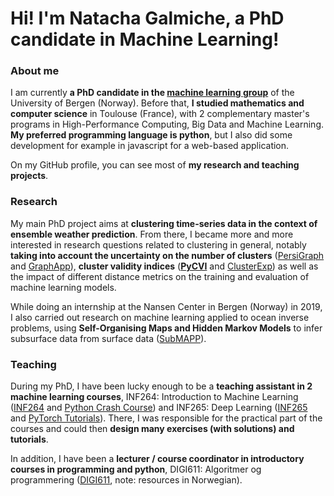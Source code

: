 # Hi! I'm Natacha Galmiche, a PhD candidate in Machine Learning!

### About me

I am currently **a PhD candidate in the [machine learning group](https://www.uib.no/en/rg/ml/130730/machine-learning-group)** of the University of Bergen (Norway). Before that, **I studied mathematics and computer science** in Toulouse (France), with 2 complementary master's programs in High-Performance Computing, Big Data and Machine Learning. **My preferred programming language is python**, but I also did some development for example in javascript for a web-based application.

On my GitHub profile, you can see most of **my research and teaching projects**.

### Research

My main PhD project aims at **clustering time-series data in the context of ensemble weather prediction**. From there, I became more and more interested in research questions related to clustering in general, notably **taking into account the uncertainty on the number of clusters** ([PersiGraph](https://github.com/nglm/persigraph) and [GraphApp](https://github.com/nglm/graphapp)), **cluster validity indices** (**[PyCVI](https://github.com/nglm/pycvi)** and [ClusterExp](https://github.com/nglm/clusterexp)) as well as the impact of different distance metrics on the training and evaluation of machine learning models.

While doing an internship at the Nansen Center in Bergen (Norway) in 2019, I also carried out research on machine learning applied to ocean inverse problems, using **Self-Organising Maps and Hidden Markov Models** to infer subsurface data from surface data ([SubMAPP](https://github.com/nglm/submapp)).

### Teaching

During my PhD, I have been lucky enough to be a **teaching assistant in 2 machine learning courses**, INF264: Introduction to Machine Learning ([INF264](https://github.com/nglm/inf264) and [Python Crash Course](https://github.com/nglm/python-crash-course)) and INF265: Deep Learning ([INF265](https://github.com/nglm/inf265) and [PyTorch Tutorials](https://github.com/nglm/pytorch-tutorials)). There, I was responsible for the practical part of the courses and could then **design many exercises (with solutions) and tutorials**.

In addition, I have been a **lecturer / course coordinator in introductory courses in programming and python**, DIGI611: Algoritmer og programmering ([DIGI611](https://github.com/nglm/digi611), note: resources in Norwegian).